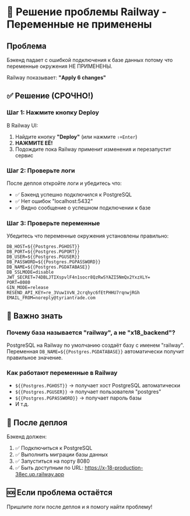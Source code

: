 # 🔧 Решение проблемы Railway - Переменные не применены

## Проблема
Бэкенд падает с ошибкой подключения к базе данных потому что переменные окружения НЕ ПРИМЕНЕНЫ.

Railway показывает: **"Apply 6 changes"**

## ✅ Решение (СРОЧНО!)

### Шаг 1: Нажмите кнопку Deploy
В Railway UI:
1. Найдите кнопку **"Deploy"** (или нажмите `⇧+Enter`)
2. **НАЖМИТЕ ЕЁ!** 
3. Подождите пока Railway применит изменения и перезапустит сервис

### Шаг 2: Проверьте логи
После деплоя откройте логи и убедитесь что:
- ✅ Бэкенд успешно подключился к PostgreSQL
- ✅ Нет ошибок "localhost:5432"
- ✅ Видно сообщение о успешном подключении к базе

### Шаг 3: Проверьте переменные
Убедитесь что переменные окружения установлены правильно:

```
DB_HOST=${{Postgres.PGHOST}}
DB_PORT=${{Postgres.PGPORT}}
DB_USER=${{Postgres.PGUSER}}
DB_PASSWORD=${{Postgres.PGPASSWORD}}
DB_NAME=${{Postgres.PGDATABASE}}
DB_SSLMODE=disable
JWT_SECRET=74DBLJTIXspvlF4n1socr8QzRwSYAZI5NmQx2YxzXLY=
PORT=8080
GIN_MODE=release
RESEND_API_KEY=re_3Vuw1VvN_2crqhyc6fEtPHHU7rqnwjRGh
EMAIL_FROM=noreply@tyriantrade.com
```

## 📝 Важно знать

### Почему база называется "railway", а не "x18_backend"?
PostgreSQL на Railway по умолчанию создаёт базу с именем "railway". 
Переменная `DB_NAME=${{Postgres.PGDATABASE}}` автоматически получит правильное значение.

### Как работают переменные в Railway
- `${{Postgres.PGHOST}}` → получает хост PostgreSQL автоматически
- `${{Postgres.PGUSER}}` → получает пользователя "postgres"
- `${{Postgres.PGPASSWORD}}` → получает пароль базы
- И т.д.

## 🎯 После деплоя

Бэкенд должен:
1. ✅ Подключиться к PostgreSQL
2. ✅ Выполнить миграции базы данных
3. ✅ Запуститься на порту 8080
4. ✅ Быть доступным по URL: https://x-18-production-38ec.up.railway.app

## 🆘 Если проблема остаётся

Пришлите логи после деплоя и я помогу найти проблему!
